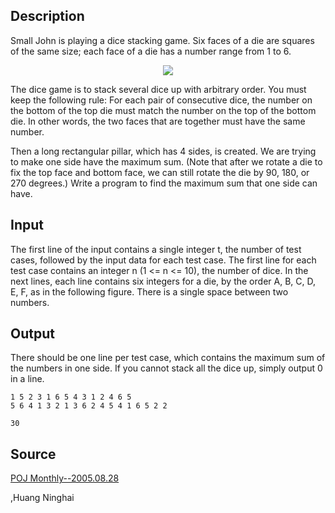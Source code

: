 <h2>Description</h2><p>Small John is playing a dice stacking game. Six faces of a die are squares of the same size; each face of a die has a number range from 1 to 6.
</p><center><img src="images/2596_1.jpg"></center><p>
</p>The dice game is to stack several dice up with arbitrary order. You must keep the following rule: For each pair of consecutive dice, the number on the bottom of the top die must match the number on the top of the bottom die. In other words, the two faces that are together must have the same number. 

Then a long rectangular pillar, which has 4 sides, is created. We are trying to make one side have the maximum sum. (Note that after we rotate a die to fix the top face and bottom face, we can still rotate the die by 90, 180, or 270 degrees.) Write a program to find the maximum sum that one side can have. <h2>Input</h2><p>The first line of the input contains a single integer t, the number of test cases, followed by the input data for each test case. The first line for each test case contains an integer n (1 &lt;= n &lt;= 10), the number of dice. In the next lines, each line contains six integers for a die, by the order A, B, C, D, E, F, as in the following figure. There is a single space between two numbers.</p><h2>Output</h2><p>There should be one line per test case, which contains the maximum sum of the numbers in one side. If you cannot stack all the dice up, simply output 0 in a line.</p><pre><code class="language-input1">1
5
2 3 1 6 5 4
3 1 2 4 6 5
5 6 4 1 3 2
1 3 6 2 4 5
4 1 6 5 2 2
</code></pre><pre><code class="language-output1">30</code></pre><h2>Source</h2><a href="searchproblem?field=source&amp;key=POJ+Monthly--2005.08.28">POJ Monthly--2005.08.28</a><p>,Huang Ninghai</p>